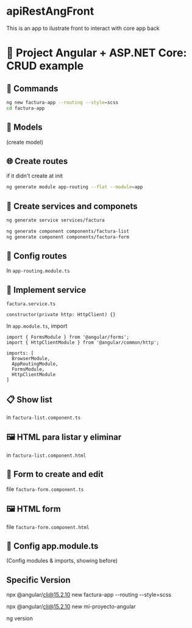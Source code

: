 # apiRestAngFront
This is an app to ilustrate  front to interact with core app back

# 🧾 Project Angular + ASP.NET Core: CRUD example

## 🔧 Commands

```bash
ng new factura-app --routing --style=scss
cd factura-app
```
## 📁 Models

(create model)

## 🌐 Create routes 
if it didn't create at init
```bash
ng generate module app-routing --flat --module=app
```

## 🔌 Create services and componets
```bash
ng generate service services/factura

ng generate component components/factura-list
ng generate component components/factura-form
```

##  🧭  Config routes
In `app-routing.module.ts`

## 📡 Implement service

`factura.service.ts`
```
constructor(private http: HttpClient) {}
```
In `app.module.ts`, import

```
import { FormsModule } from '@angular/forms';
import { HttpClientModule } from '@angular/common/http';

imports: [
  BrowserModule,
  AppRoutingModule,
  FormsModule,
  HttpClientModule
]
```

## 📋  Show list

in `factura-list.component.ts`

## 🖼️ HTML para listar y eliminar
in `factura-list.component.html`

## 📝 Form to create and edit
file `factura-form.component.ts`

## 🖼️ HTML form

file `factura-form.component.html`

## 🧩 Config  app.module.ts
(Config modules & imports, showing before)


## Specific Version
npx @angular/cli@15.2.10 new factura-app --routing --style=scss

npx @angular/cli@15.2.10 new mi-proyecto-angular

ng version

